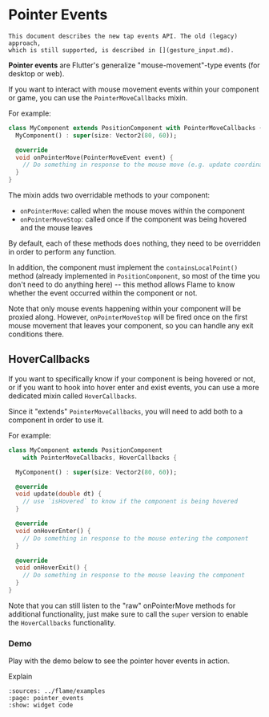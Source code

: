 # Pointer Events

```{note}
This document describes the new tap events API. The old (legacy) approach,
which is still supported, is described in [](gesture_input.md).
```

**Pointer events** are Flutter's generalize "mouse-movement"-type events (for desktop or web).

If you want to interact with mouse movement events within your component or game, you can use the
`PointerMoveCallbacks` mixin.

For example:

```dart
class MyComponent extends PositionComponent with PointerMoveCallbacks {
  MyComponent() : super(size: Vector2(80, 60));

  @override
  void onPointerMove(PointerMoveEvent event) {
    // Do something in response to the mouse move (e.g. update coordinates)
  }
}
```

The mixin adds two overridable methods to your component:

- `onPointerMove`: called when the mouse moves within the component
- `onPointerMoveStop`: called once if the component was being hovered and the mouse leaves

By default, each of these methods does nothing, they need to be overridden in order to perform any
function.

In addition, the component must implement the `containsLocalPoint()` method (already implemented in
`PositionComponent`, so most of the time you don't need to do anything here) -- this method allows
Flame to know whether the event occurred within the component or not.

Note that only mouse events happening within your component will be proxied along. However,
`onPointerMoveStop` will be fired once on the first mouse movement that leaves your component, so
you can handle any exit conditions there.


## HoverCallbacks

If you want to specifically know if your component is being hovered or not, or if you want to hook
into hover enter and exist events, you can use a more dedicated mixin called `HoverCallbacks`.

Since it "extends" `PointerMoveCallbacks`, you will need to add both to a component in order to use
it.

For example:

```dart
class MyComponent extends PositionComponent
    with PointerMoveCallbacks, HoverCallbacks {

  MyComponent() : super(size: Vector2(80, 60));

  @override
  void update(double dt) {
    // use `isHovered` to know if the component is being hovered
  }

  @override
  void onHoverEnter() {
    // Do something in response to the mouse entering the component
  }

  @override
  void onHoverExit() {
    // Do something in response to the mouse leaving the component
  }
}
```

Note that you can still listen to the "raw" onPointerMove methods for additional functionality, just
make sure to call the `super` version to enable the `HoverCallbacks` functionality.


### Demo

Play with the demo below to see the pointer hover events in action.

Explain

```{flutter-app}
:sources: ../flame/examples
:page: pointer_events
:show: widget code
```

